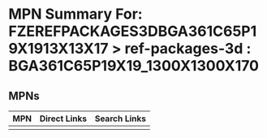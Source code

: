 



# MPN Summary For: FZEREFPACKAGES3DBGA361C65P19X1913X13X17 > ref-packages-3d : BGA361C65P19X19_1300X1300X170

## MPNs
  

|MPN|Direct Links|Search Links|
| :--- | :--- | :--- |
||||
